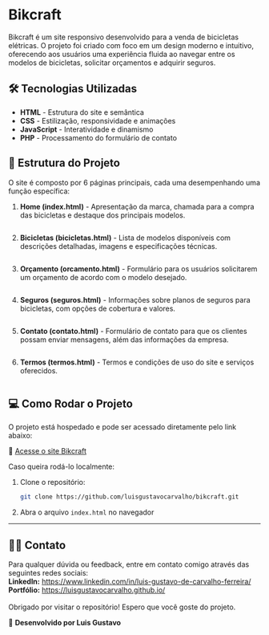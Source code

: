 # Bikcraft

Bikcraft é um site responsivo desenvolvido para a venda de bicicletas elétricas. O projeto foi criado com foco em um design moderno e intuitivo, oferecendo aos usuários uma experiência fluida ao navegar entre os modelos de bicicletas, solicitar orçamentos e adquirir seguros.

## 🛠️ Tecnologias Utilizadas

- **HTML** - Estrutura do site e semântica
- **CSS** - Estilização, responsividade e animações
- **JavaScript** - Interatividade e dinamismo
- **PHP** - Processamento do formulário de contato

## 🏢 Estrutura do Projeto

O site é composto por 6 páginas principais, cada uma desempenhando uma função específica:

1. **Home (index.html)** - Apresentação da marca, chamada para a compra das bicicletas e destaque dos principais modelos.

   <img src="">

2. **Bicicletas (bicicletas.html)** - Lista de modelos disponíveis com descrições detalhadas, imagens e especificações técnicas.

  <img src="">

3. **Orçamento (orcamento.html)** - Formulário para os usuários solicitarem um orçamento de acordo com o modelo desejado.

   <img src="">

4. **Seguros (seguros.html)** - Informações sobre planos de seguros para bicicletas, com opções de cobertura e valores.

  <img src="">

5. **Contato (contato.html)** - Formulário de contato para que os clientes possam enviar mensagens, além das informações da empresa.

  <img src="">

6. **Termos (termos.html)** - Termos e condições de uso do site e serviços oferecidos.

   <img src="">

## 💻 Como Rodar o Projeto

O projeto está hospedado e pode ser acessado diretamente pelo link abaixo:

📍 [Acesse o site Bikcraft](https://bikcraft-sage.vercel.app)

Caso queira rodá-lo localmente:

1. Clone o repositório:
   ```bash
   git clone https://github.com/luisgustavocarvalho/bikcraft.git
   ```
2. Abra o arquivo `index.html` no navegador

---

## 🧑‍💻 Contato

Para qualquer dúvida ou feedback, entre em contato comigo através das seguintes redes sociais:<br>
**LinkedIn:** https://www.linkedin.com/in/luis-gustavo-de-carvalho-ferreira/<br>
**Portfólio:** https://luisgustavocarvalho.github.io/
<br>
<br>
Obrigado por visitar o repositório! Espero que você goste do projeto.

📲 **Desenvolvido por Luis Gustavo**
